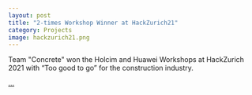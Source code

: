 ```yaml
---
layout: post
title: "2-times Workshop Winner at HackZurich21"
category: Projects
image: hackzurich21.png
---
```


Team "Concrete" won the Holcim and Huawei Workshops at HackZurich 2021 with “Too good to go” for the construction industry.


[...](https://devpost.com/software/concrete)